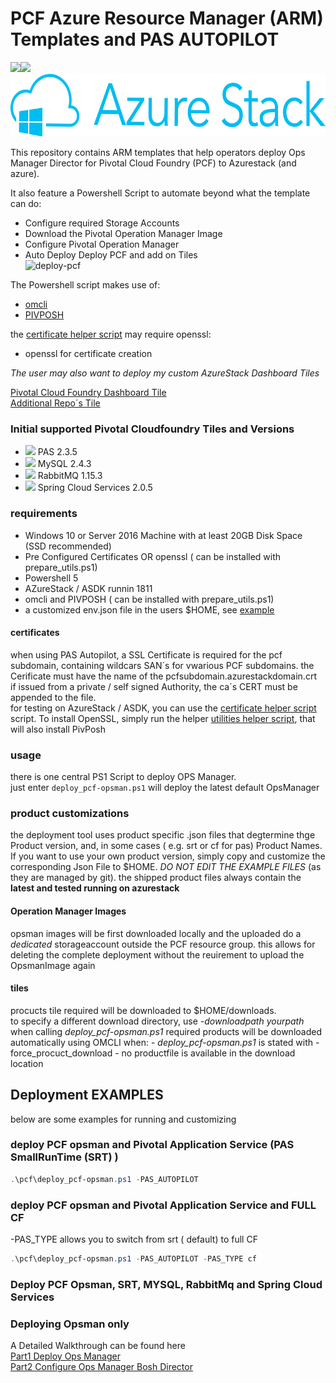 # PCF Azure Resource Manager (ARM) Templates and PAS AUTOPILOT
<img src="https://docs.pivotal.io/images/PVLG-PivotalApplicationService-Symbol.png" height="100"><img src="https://upload.wikimedia.org/wikipedia/commons/thumb/f/f1/Heart_coraz%C3%B3n.svg/800px-Heart_coraz%C3%B3n.svg.png" height="100">
<img src="./images/azurestack.png" height="100">



This repository contains ARM templates that help operators deploy Ops Manager Director for Pivotal Cloud Foundry (PCF) to Azurestack (and azure).  

It also feature a Powershell Script to automate beyond what the template can do:  

- Configure required Storage Accounts  
- Download the Pivotal Operation Manager Image  
- Configure Pivotal Operation Manager  
- Auto Deploy Deploy PCF and add on Tiles  
![deploy-pcf](https://user-images.githubusercontent.com/8255007/51845629-2b0d7400-2318-11e9-96dd-d4e3c3ff64b3.gif)   

The Powershell script makes use of:

- [omcli](https://github.com/pivotal-cf/om)  
- [PIVPOSH](https://github.com/bottkars/PIVPosh)  

the [certificate helper script](/create_certs.ps1) may require openssl: 

- openssl for certificate creation

*The user may also want to deploy my custom AzureStack Dashboard Tiles*

[Pivotal Cloud Foundry Dashboard Tile](/docs/tile1.md)   
[Additional Repo´s Tile](/docs/tile2.md)


### Initial supported Pivotal Cloudfoundry Tiles and Versions
- <img src="https://dtb5pzswcit1e.cloudfront.net/assets/images/product_logos/icon_pivotalapplicationservice@2x.png" height="16"> PAS 2.3.5 
- <img src="https://dtb5pzswcit1e.cloudfront.net/assets/images/product_logos/icon_pivotal_mysql@2x.png" height="16"> MySQL 2.4.3
- <img src="https://dtb5pzswcit1e.cloudfront.net/assets/images/product_logos/icon_rabbitmq_cf@2x.png" height="16"> RabbitMQ 1.15.3
- <img src="https://dtb5pzswcit1e.cloudfront.net/assets/images/product_logos/icon_spring_cloud_services_cf@2x.png" height="16"> Spring Cloud Services 2.0.5

### requirements

   - Windows 10 or Server 2016 Machine with at least 20GB Disk Space (SSD recommended) 
   - Pre Configured  Certificates OR openssl ( can be installed with prepare_utils.ps1)
   - Powershell 5
   - AZureStack / ASDK runnin 1811
   - omcli and PIVPOSH ( can be installed with prepare_utils.ps1)
   - a customized env.json file in the users $HOME, see [example](/env.example.json)

#### certificates

when using PAS Autopilot, a SSL Certificate is required for the pcf subdomain, containing wildcars SAN´s for vwarious PCF subdomains. the Cerificate must have the name of the pcfsubdomain.azurestackdomain.crt  
if issued from a private / self signed Authority, the ca´s CERT must be appended to the file.  
for testing on AzureStack / ASDK, you can use the [certificate helper script](/create_certs.ps1) script.
To install OpenSSL, simply run the helper [utilities helper script](/prepare_utils.ps1), that will also install PivPosh

### usage

there is one central PS1 Script to deploy OPS Manager.  
just enter `deploy_pcf-opsman.ps1` will deploy the latest default OpsManager  

### product customizations  

the deployment tool uses product specific .json files that degtermine thge Product version, and, in some cases ( e.g. srt or cf for pas) Product Names.
If you want to use your own product version, simply copy and customize the corresponding Json File to $HOME. _DO NOT EDIT THE EXAMPLE FILES_ (as they are managed by git). the shipped product files always contain the **latest and tested running on azurestack**


#### Operation Manager Images

opsman images will be first downloaded locally and the uploaded do a *dedicated* storageaccount outside the PCF resource group. this allows for deleting the complete deployment without the reuirement to upload the OpsmanImage again

#### tiles
procucts tile required will be downloaded to $HOME/downloads.  
to specify a different download directory, use  *-downloadpath yourpath*  when calling *deploy_pcf-opsman.ps1*
required products will be downloaded automatically using OMCLI when:
    - *deploy_pcf-opsman.ps1* is stated with -force_procuct_download
    - no productfile is available in the download location
## Deployment EXAMPLES

below are some examples for running and customizing

### deploy PCF opsman and Pivotal Application Service (PAS SmallRunTime (SRT) )

```powershell
.\pcf\deploy_pcf-opsman.ps1 -PAS_AUTOPILOT
```

### deploy PCF opsman and Pivotal Application Service and FULL CF

-PAS_TYPE allows you to switch from srt ( default) to full CF

```powershell
.\pcf\deploy_pcf-opsman.ps1 -PAS_AUTOPILOT -PAS_TYPE cf
```

### Deploy PCF Opsman, SRT, MYSQL, RabbitMq and Spring Cloud Services



### Deploying Opsman only

A Detailed Walkthrough can be found here  
[Part1 Deploy Ops Manager](https://community.emc.com/blogs/azurestack_guy/2018/06/22/getting-started-with-pcf-on-azurestack-asdk-part-1-deploy-opsmanager)  
[Part2 Configure Ops Manager Bosh Director](https://community.emc.com/blogs/azurestack_guy/2018/08/01/getting-started-with-pcf-on-azurestack-asdk-part-2-configure-opsmanager)  



